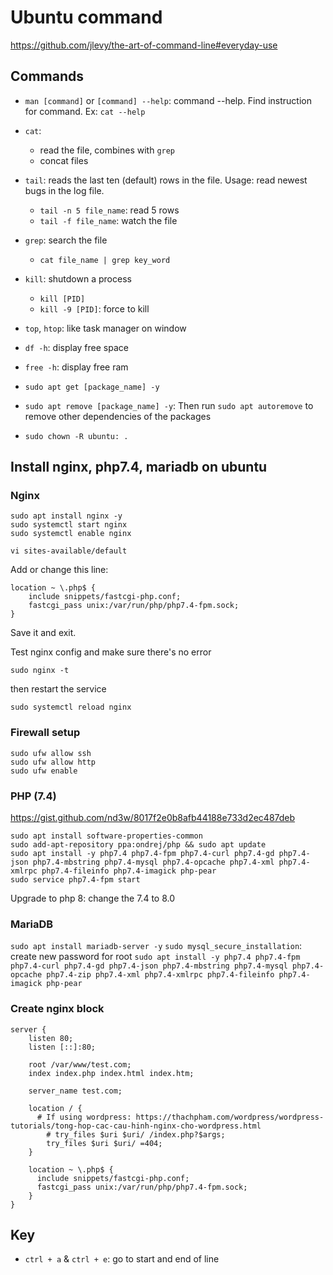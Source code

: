 # Ubuntu command

<https://github.com/jlevy/the-art-of-command-line#everyday-use>

## Commands

- `man [command]` or `[command] --help`: command --help. Find instruction for command. Ex: `cat --help`
- `cat`: 
  - read the file, combines with `grep`
  - concat files
- `tail`: reads the last ten (default) rows in the file. Usage: read newest bugs in the log file.
  - `tail -n 5 file_name`: read 5 rows
  - `tail -f file_name`: watch the file
- `grep`: search the file
  - `cat file_name | grep key_word`
- `kill`: shutdown a process
  - `kill [PID]`
  - `kill -9 [PID]`: force to kill
- `top`, `htop`: like task manager on window
- `df -h`: display free space
- `free -h`: display free ram

- `sudo apt get [package_name] -y`
- `sudo apt remove [package_name] -y`: Then run `sudo apt autoremove` to remove other dependencies of the packages
- `sudo chown -R ubuntu: .`

## Install nginx, php7.4, mariadb on ubuntu

### Nginx

```shell
sudo apt install nginx -y
sudo systemctl start nginx
sudo systemctl enable nginx
```

`vi sites-available/default`

Add or change this line:

```shell
location ~ \.php$ {
    include snippets/fastcgi-php.conf;
    fastcgi_pass unix:/var/run/php/php7.4-fpm.sock;
}
```
Save it and exit.

Test nginx config and make sure there's no error

`sudo nginx -t`

then restart the service

`sudo systemctl reload nginx`

### Firewall setup

```shell
sudo ufw allow ssh
sudo ufw allow http
sudo ufw enable
```

### PHP (7.4)

<https://gist.github.com/nd3w/8017f2e0b8afb44188e733d2ec487deb>

```shell
sudo apt install software-properties-common
sudo add-apt-repository ppa:ondrej/php && sudo apt update
sudo apt install -y php7.4 php7.4-fpm php7.4-curl php7.4-gd php7.4-json php7.4-mbstring php7.4-mysql php7.4-opcache php7.4-xml php7.4-xmlrpc php7.4-fileinfo php7.4-imagick php-pear
sudo service php7.4-fpm start
```

Upgrade to php 8: change the 7.4 to 8.0

### MariaDB

`sudo apt install mariadb-server -y`
`sudo mysql_secure_installation`: create new password for root
`sudo apt install -y php7.4 php7.4-fpm php7.4-curl php7.4-gd php7.4-json php7.4-mbstring php7.4-mysql php7.4-opcache php7.4-zip php7.4-xml php7.4-xmlrpc php7.4-fileinfo php7.4-imagick php-pear`

### Create nginx block

```shell
server {
    listen 80;
    listen [::]:80;

    root /var/www/test.com;
    index index.php index.html index.htm;

    server_name test.com;

    location / {
      # If using wordpress: https://thachpham.com/wordpress/wordpress-tutorials/tong-hop-cac-cau-hinh-nginx-cho-wordpress.html
        # try_files $uri $uri/ /index.php?$args; 
        try_files $uri $uri/ =404;
    }

    location ~ \.php$ {
      include snippets/fastcgi-php.conf;
      fastcgi_pass unix:/var/run/php/php7.4-fpm.sock;
    }
}

```


## Key

- `ctrl + a` & `ctrl + e`: go to start and end of line